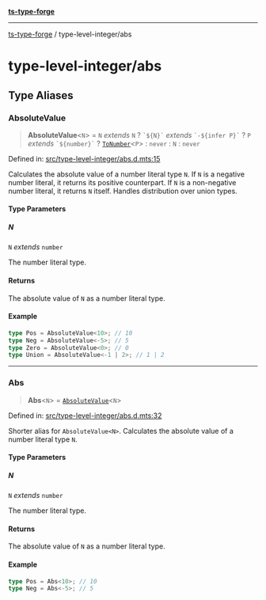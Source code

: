 [**ts-type-forge**](../README.md)

---

[ts-type-forge](../README.md) / type-level-integer/abs

# type-level-integer/abs

## Type Aliases

### AbsoluteValue

> **AbsoluteValue**\<`N`\> = `N` _extends_ `N` ? `` `${N}` `` _extends_ `` `-${infer P}` `` ? `P` _extends_ `` `${number}` `` ? [`ToNumber`](../others/utils.md#tonumber)\<`P`\> : `never` : `N` : `never`

Defined in: [src/type-level-integer/abs.d.mts:15](https://github.com/noshiro-pf/ts-type-forge/blob/main/src/type-level-integer/abs.d.mts#L15)

Calculates the absolute value of a number literal type `N`.
If `N` is a negative number literal, it returns its positive counterpart.
If `N` is a non-negative number literal, it returns `N` itself.
Handles distribution over union types.

#### Type Parameters

##### N

`N` _extends_ `number`

The number literal type.

#### Returns

The absolute value of `N` as a number literal type.

#### Example

```ts
type Pos = AbsoluteValue<10>; // 10
type Neg = AbsoluteValue<-5>; // 5
type Zero = AbsoluteValue<0>; // 0
type Union = AbsoluteValue<-1 | 2>; // 1 | 2
```

---

### Abs

> **Abs**\<`N`\> = [`AbsoluteValue`](#absolutevalue)\<`N`\>

Defined in: [src/type-level-integer/abs.d.mts:32](https://github.com/noshiro-pf/ts-type-forge/blob/main/src/type-level-integer/abs.d.mts#L32)

Shorter alias for `AbsoluteValue<N>`.
Calculates the absolute value of a number literal type `N`.

#### Type Parameters

##### N

`N` _extends_ `number`

The number literal type.

#### Returns

The absolute value of `N` as a number literal type.

#### Example

```ts
type Pos = Abs<10>; // 10
type Neg = Abs<-5>; // 5
```
